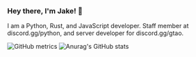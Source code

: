 ### Hey there, I'm Jake! 👋
 
I am a Python, Rust, and JavaScript developer. Staff member at discord.gg/python, and server developer for discord.gg/gtao.

![GitHub metrics](https://metrics.lecoq.io/jacobmonck)
![Anurag's GitHub stats](https://github-readme-stats.vercel.app/api?username=JacobMonck&show_icons=true&theme=vue)
